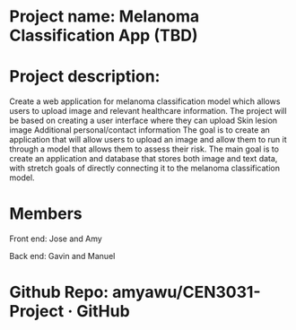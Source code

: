 # Project name: Melanoma Classification App (TBD)

# Project description:

Create a web application for melanoma classification model which allows users to upload image and relevant healthcare information. The project will be based on creating a user interface where they can upload 
Skin lesion image
Additional personal/contact information
The goal is to create an application that will allow users to upload an image and allow them to run it through a model that allows them to assess their risk. The main goal is to create an application and database that stores both image and text data, with stretch goals of directly connecting it to the melanoma classification model. 

# Members
Front end: Jose and Amy

Back end: Gavin and Manuel

# Github Repo: amyawu/CEN3031-Project · GitHub
